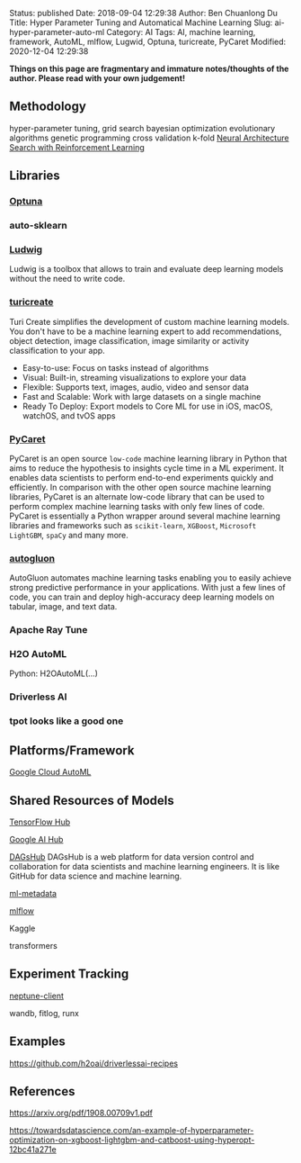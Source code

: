 Status: published
Date: 2018-09-04 12:29:38
Author: Ben Chuanlong Du
Title: Hyper Parameter Tuning and Automatical Machine Learning
Slug: ai-hyper-parameter-auto-ml
Category: AI
Tags: AI, machine learning, framework, AutoML, mlflow, Lugwid, Optuna, turicreate, PyCaret
Modified: 2020-12-04 12:29:38

**Things on this page are fragmentary and immature notes/thoughts of the author. Please read with your own judgement!**

## Methodology

hyper-parameter tuning, 
grid search
bayesian optimization 
evolutionary algorithms
genetic programming
cross validation
k-fold 
[Neural Architecture Search with Reinforcement Learning](https://openreview.net/pdf?id=r1Ue8Hcxg)

## Libraries

### [Optuna](https://github.com/optuna/optuna)

### auto-sklearn

### [Ludwig](https://github.com/uber/ludwig)

Ludwig is a toolbox that allows to train and evaluate deep learning models without the need to write code.

### [turicreate](https://github.com/apple/turicreate)

Turi Create simplifies the development of custom machine learning models. 
You don't have to be a machine learning expert 
to add recommendations, object detection, image classification, image similarity or activity classification to your app.

- Easy-to-use: Focus on tasks instead of algorithms
- Visual: Built-in, streaming visualizations to explore your data
- Flexible: Supports text, images, audio, video and sensor data
- Fast and Scalable: Work with large datasets on a single machine
- Ready To Deploy: Export models to Core ML for use in iOS, macOS, watchOS, and tvOS apps

### [PyCaret](https://github.com/pycaret/pycaret)

PyCaret is an open source `low-code` machine learning library in Python 
that aims to reduce the hypothesis to insights cycle time in a ML experiment. 
It enables data scientists to perform end-to-end experiments quickly and efficiently. 
In comparison with the other open source machine learning libraries, 
PyCaret is an alternate low-code library 
that can be used to perform complex machine learning tasks with only few lines of code. 
PyCaret is essentially a Python wrapper 
around several machine learning libraries and frameworks 
such as `scikit-learn`, `XGBoost`, `Microsoft LightGBM`, `spaCy` and many more. 

### [autogluon](https://github.com/awslabs/autogluon)

AutoGluon automates machine learning tasks enabling you 
to easily achieve strong predictive performance in your applications. 
With just a few lines of code, 
you can train and deploy high-accuracy deep learning models on tabular, image, and text data.

### Apache Ray Tune

### H2O AutoML

Python: H2OAutoML(...)

### Driverless AI


### tpot looks like a good one

## Platforms/Framework

[Google Cloud AutoML](https://cloud.google.com/automl/)


## Shared Resources of Models

[TensorFlow Hub](https://www.tensorflow.org/hub)

[Google AI Hub](https://cloud.google.com/ai-hub/)

[DAGsHub](https://dagshub.com/)
DAGsHub is a web platform for data version control and collaboration for data scientists and machine learning engineers.
It is like GitHub for data science and machine learning.

[ml-metadata](https://github.com/google/ml-metadata)

[mlflow](https://github.com/mlflow/mlflow)

Kaggle

transformers

## Experiment Tracking
[neptune-client](https://github.com/neptune-ai/neptune-client)

wandb, fitlog, runx

## Examples 

https://github.com/h2oai/driverlessai-recipes

## References

https://arxiv.org/pdf/1908.00709v1.pdf

https://towardsdatascience.com/an-example-of-hyperparameter-optimization-on-xgboost-lightgbm-and-catboost-using-hyperopt-12bc41a271e

